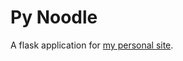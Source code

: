 <h1>Py Noodle</h1>

<p>A flask application for <a href="http://www.dagilmore.com">my personal site</a>.</p>